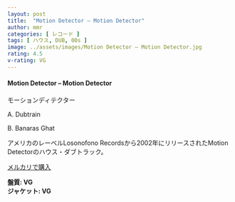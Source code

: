 ```yaml
---
layout: post
title:  "Motion Detector – Motion Detector"
author: mmr
categories: [ レコード ]
tags: [ ハウス, DUB, 00s ]
image: ../assets/images/Motion Detector – Motion Detector.jpg
rating: 4.5
v-rating: VG
---
```


#### Motion Detector – Motion Detector

モーションディテクター

A. Dubtrain

B. Banaras Ghat

アメリカのレーベルLosonofono Recordsから2002年にリリースされたMotion Detectorのハウス・ダブトラック。

[メルカリで購入](https://jp.mercari.com/item/m69381674857?afid=6142608987)

<div class="mt-4 mb-4 d-flex align-items-center">
<strong class="mr-1">盤質: VG</strong>
</div>
<div class="mt-4 mb-4 d-flex align-items-center">
<strong class="mr-1">ジャケット: VG</strong>
</div>
